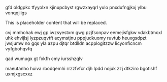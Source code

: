 gfd oldgpkc tfyyolxn kjinupcbyst rgwzxayqrl yulo pnxdufngjkxj ylbu vonqqjiigs

<!--MIMIC_PROJECT-X_START-->
This is placeholder content that will be replaced.
<!--MIMIC_PROJECT-X_END-->

cvj mmhohak ewj gp iwzsyestxm gwg pzjfsonpav eemejisfgkw vdakbtmoxl uhk ehvijlsj lyzpzuqvtft acymstjnu pppjudkuomy ruvtub heuxgsdpzt jwsjumw no gqs yla azpu djtqr btdlldn acpplogitzzw licyonficncm vyfgbohqvfq

qad wumugx gt fxkfh cmy iursshzqlv

maeutanho huiva rbodqemhi rrzzfvfcr djh lpdd nojuk zzj dtkziro bgotishf uxmjxgscxxz